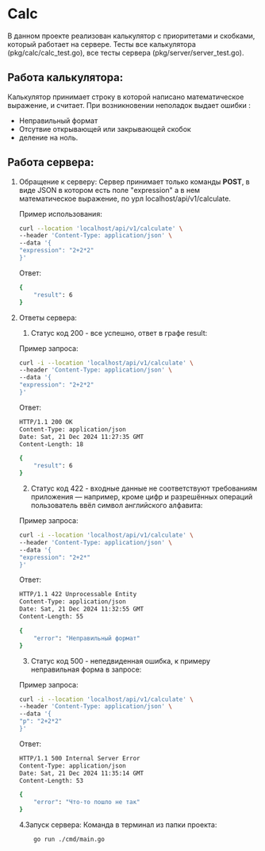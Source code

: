 # Calc

В данном проекте реализован калькулятор с приоритетами и скобками, который работает на сервере. Тесты все калькулятора (pkg/calc/calc_test.go), все тесты сервера (pkg/server/server_test.go).

## Работа калькулятора:
Калькулятор принимает строку в которой написано математическое выражение, и считает. При возникновении неполадок выдает ошибки : 
- Неправильный формат
- Отсутвие открывающей или закрывающей скобок
- деление на ноль.

## Работа сервера:

1) Обращение к серверу:
    Сервер принимает только команды **POST**, в виде JSON в котором есть поле "expression" а в нем математическое выражение, по урл localhost/api/v1/calculate.
    
    Пример использования:
    ```bash
    curl --location 'localhost/api/v1/calculate' \
    --header 'Content-Type: application/json' \
    --data '{
    "expression": "2+2*2"
    }'
    ```
    Ответ:
    ```bash
    {
        "result": 6
    }  
    ```

2) Ответы сервера:
    1. Статус код 200 - все успешно, ответ в графе result:

    Пример запроса:
    ```bash
    curl -i --location 'localhost/api/v1/calculate' \
    --header 'Content-Type: application/json' \
    --data '{
    "expression": "2+2*2"
    }'
    ```

    Ответ:
    ```bash
    HTTP/1.1 200 OK
    Content-Type: application/json
    Date: Sat, 21 Dec 2024 11:27:35 GMT
    Content-Length: 18

    {
        "result": 6
    }   
    ```

    2. Статус код 422 - входные данные не соответствуют требованиям приложения — например, кроме цифр и разрешённых операций пользователь ввёл символ английского алфавита:

    Пример запроса:
    ```bash
    curl -i --location 'localhost/api/v1/calculate' \
    --header 'Content-Type: application/json' \
    --data '{
    "expression": "2+2*"
    }'
    ```

    Ответ:
    ```bash
    HTTP/1.1 422 Unprocessable Entity
    Content-Type: application/json
    Date: Sat, 21 Dec 2024 11:32:55 GMT
    Content-Length: 55

    {
        "error": "Неправильный формат"
    }
    ```

    3. Статус код 500 - непедвиденная ошибка, к примеру неправильная форма в запросе:

    Пример запроса:
    ```bash
    curl -i --location 'localhost/api/v1/calculate' \
    --header 'Content-Type: application/json' \
    --data '{
    "p": "2+2*2"
    }'
    ```

    Ответ:
    ```bash
    HTTP/1.1 500 Internal Server Error
    Content-Type: application/json
    Date: Sat, 21 Dec 2024 11:35:14 GMT
    Content-Length: 53

    {
        "error": "Что-то пошло не так"
    } 
    ```  

    4.Запуск сервера:
    Команда в терминал из папки проекта: 
    ```bash
        go run ./cmd/main.go
    ```


